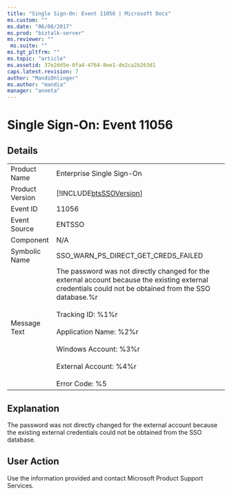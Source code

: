 ```yaml
---
title: "Single Sign-On: Event 11056 | Microsoft Docs"
ms.custom: ""
ms.date: "06/08/2017"
ms.prod: "biztalk-server"
ms.reviewer: ""
 ms.suite: ""
ms.tgt_pltfrm: ""
ms.topic: "article"
ms.assetid: 37e2dd5e-0fa4-4764-8ee1-de2ca2b263d1
caps.latest.revision: 7
author: "MandiOhlinger"
ms.author: "mandia"
manager: "anneta"
---
```

# Single Sign-On: Event 11056
## Details  
  
|||  
|-|-|  
|Product Name|Enterprise Single Sign-On|  
|Product Version|[!INCLUDE[btsSSOVersion](../includes/btsssoversion-md.md)]|  
|Event ID|11056|  
|Event Source|ENTSSO|  
|Component|N/A|  
|Symbolic Name|SSO_WARN_PS_DIRECT_GET_CREDS_FAILED|  
|Message Text|The password was not directly changed for the external account because the existing external credentials could not be obtained from the SSO database.%r<br /><br /> Tracking ID: %1%r<br /><br /> Application Name: %2%r<br /><br /> Windows Account: %3%r<br /><br /> External Account: %4%r<br /><br /> Error Code: %5|  
  
## Explanation  
 The password was not directly changed for the external account because the existing external credentials could not be obtained from the SSO database.  
  
## User Action  
 Use the information provided and contact Microsoft Product Support Services.